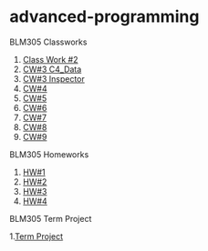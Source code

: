 # advanced-programming

BLM305 Classworks

1. [Class Work #2](https://abdikmen.github.io/advanced-programming/Array%20Work.html)
2. [CW#3 C4_Data](https://abdikmen.github.io/advanced-programming/c4_data.html)
3. [CW#3 Inspector](https://abdikmen.github.io/advanced-programming/inspector.html)
4. [CW#4](https://abdikmen.github.io/advanced-programming/index.html)
5. [CW#5](https://abdikmen.github.io/advanced-programming/read_local_file.html)
6. [CW#6](https://abdikmen.github.io/advanced-programming/CW%236/CW%236.html)
7. [CW#7](https://abdikmen.github.io/advanced-programming/cw7.html)
8. [CW#8](https://raw.githubusercontent.com/abdikmen/advanced-programming/master/CW8.png)
9. [CW#9](https://abdikmen.github.io/advanced-programming/CW9.html)

BLM305 Homeworks

1. [HW#1](https://abdikmen.github.io/advanced-programming/addcourse.html)
2. [HW#2](https://abdikmen.github.io/advanced-programming/HW%232/Database.html)
3. [HW#3](https://abdikmen.github.io/advanced-programming/HW%233/Animation.html)
3. [HW#4](https://abdikmen.github.io/advanced-programming)

BLM305 Term Project 

1.[Term Project](https://abdikmen.github.io/advanced-programming/matrix.html)
